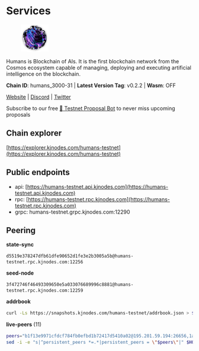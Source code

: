 # Services

<figure><img src="https://raw.githubusercontent.com/kj89/cosmos-images/main/logos/humans.png" alt=""><figcaption></figcaption></figure>

Humans is Blockchain of AIs. It is the first blockchain network  from the Cosmos ecosystem capable of managing, deploying and  executing artificial intelligence on the blockchain.

**Chain ID**: humans_3000-31 | **Latest Version Tag**: v0.2.2 | **Wasm**: OFF

[Website](https://humans.ai) | [Discord](https://discord.gg/humansdotai) | [Twitter](https://twitter.com/humansdotai)



Subscribe to our free [🤖 Testnet Proposal Bot](https://t.me/kjnodes_testnet_proposal_bot) to never miss upcoming proposals


## Chain explorer
[https://explorer.kjnodes.com/humans-testnet](https://explorer.kjnodes.com/humans-testnet)

## Public endpoints

* api: [https://humans-testnet.api.kjnodes.com](https://humans-testnet.api.kjnodes.com)
* rpc: [https://humans-testnet.rpc.kjnodes.com](https://humans-testnet.rpc.kjnodes.com)
* grpc: humans-testnet.grpc.kjnodes.com:12290

## Peering

**state-sync**

```text
d5519e378247dfb61dfe90652d1fe3e2b3005a5b@humans-testnet.rpc.kjnodes.com:12256
```

**seed-node**

```text
3f472746f46493309650e5a033076689996c8881@humans-testnet.rpc.kjnodes.com:12259
```

**addrbook**
```bash
curl -Ls https://snapshots.kjnodes.com/humans-testnet/addrbook.json > $HOME/.humansd/config/addrbook.json
```

**live-peers** (11)
```bash
peers="b1f13e9971cfdcf784fb0efbd1b72417d5410a02@195.201.59.194:26656,1ac5cfbf03df14b6c41d09d9f284e75cf03f5742@202.61.236.219:26656,e41b5c547ebf5dd2e96d30efbd9d4c5c32e2f3a6@161.97.175.119:26656,442c270ecf448899ff266899b3e8fd819456b52d@185.252.232.85:26656,d792d994b50e546cef27f177f549090e6e41476f@69.197.6.24:26656,5e1f23a66fafd1a73871f055a6dd2165c01fe1c2@65.109.25.62:26656,946b549550e9c564193bf4c963d84b17e5415a50@136.243.136.241:26656,650b54b9fed877f05e8f2fa9b1a046e5a601a7c9@135.181.138.160:26656,4a6451353a1040ccb2638de485feda28d40416cd@65.109.84.103:26656,59ad24780f3d8b90da29079a8a386aa1355969ef@144.76.45.59:26656,d5519e378247dfb61dfe90652d1fe3e2b3005a5b@65.109.68.190:12256"
sed -i -e "s|^persistent_peers *=.*|persistent_peers = \"$peers\"|" $HOME/.humansd/config/config.toml
```
